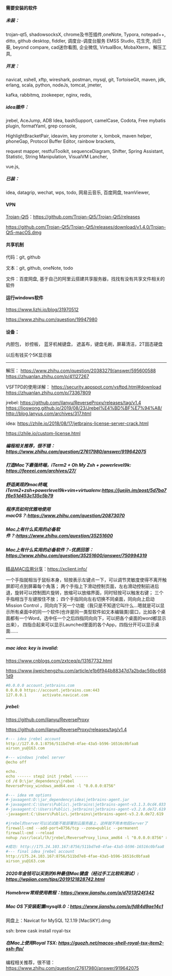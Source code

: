 #### 需要安装的软件

##### 未装：

trojan-qt5, shadowsocksX, chrome及书签插件,oneNote, Typora, notepad++, ditto, github desktop, fiddler, 调度台-调度台服务 EMSS Studio,  花生壳, 向日葵, beyond compare, cad迷你看图, 企业微信, VirtualBox, MobaXterm，解压工具, 

##### 开发：

navicat, xshell, xftp, wireshark, postman, mysql, git, TortoiseGit, maven, jdk, erlang, scala, python, nodeJs, tomcat, jmeter, 

kafka, rabbitmq, zookeeper, nginx, redis,



##### idea插件：

jrebel, AceJump, ADB Idea, bashSupport, camelCase, Codota, Free mybatis plugin, formatYaml, grep console,

HighlightBracketPair, ideavim, key promoter x, lombok, maven helper, phoneGap, Protocol Buffer Editor, rainbow brackets,

request mapper, restfulToolkit, sequenceDiagram, Shifter, Spring Assistant, Statistic, String Manipulation, VisualVM Lancher,

vue.js, 



##### 已装：

idea, datagrip, wechat, wps, todo, 网易云音乐, 百度网盘, teamViewer, 



#### VPN

[Trojan-Qt5](https://github.com/Trojan-Qt5/Trojan-Qt5)：https://github.com/Trojan-Qt5/Trojan-Qt5/releases

https://github.com/Trojan-Qt5/Trojan-Qt5/releases/download/v1.4.0/Trojan-Qt5-macOS.dmg



#### 共享机制

代码：git, github

文本：git, github, oneNote, todo

文件：百度网盘, 基于自己的阿里云搭建共享服务器，找找有没有共享文件相关的软件



#### 运行windows软件

https://www.lizhi.io/blog/31970512

https://www.zhihu.com/question/19947980



#### 设备：

内胆包， 妙控板， 蓝牙机械键盘， 遮盖布，键盘毛刷，屏幕清洁，2T固态硬盘

以后有钱买个5K显示器



-----------------------------------------------------------------------------------------------------------

解压：
https://www.zhihu.com/question/20383279/answer/595600588
https://zhuanlan.zhihu.com/p/41127267



VSFTPD的使用详解：
https://security.appspot.com/vsftpd.html#download
https://zhuanlan.zhihu.com/p/73367809

jrebel:
https://github.com/ilanyu/ReverseProxy/releases/tag/v1.4
https://lioswong.github.io/2019/08/23/Jrebel%E4%BD%BF%E7%94%A8/
http://blog.lanyus.com/archives/317.html

idea:
https://zhile.io/2018/08/17/jetbrains-license-server-crack.html

https://zhile.io/custom-license.html



##### 编程相关推荐，很不错：https://www.zhihu.com/question/27617980/answer/919642075

##### 打造Mac下最强终端，iTerm2 + Oh My Zsh + powerlevel9k: https://feeeei.com/archives/27/

##### 舒适美观的mac终端, iTerm2+zsh+powerlevel9k+vim+virtualenv:https://juejin.im/post/5d7ba7f6e51d453c135c5b79

##### 程序员如何优雅地使用 macOS？:https://www.zhihu.com/question/20873070

##### Mac上有什么实用的必备软件？:https://www.zhihu.com/question/35251600

##### Mac上有什么实用的必备软件？-优质回答：https://www.zhihu.com/question/35251600/answer/750994319

[精品MAC应用分享](https://xclient.info/)：https://xclient.info/



一个手指就相当于鼠标本身，轻按表示左键点一下，可以调节灵敏度使得不离开触屏即可点到屏幕每个角落；
两个手指上下滑动控制页面，左右滑动控制前进后退，旋转可以控制图片旋转，放缩可以放缩界面，同时轻按可以触发右键；
三个手指相当于左键按住不放；
四个手指同向左右切换不同桌面，同向向上启动Mission Control ，同向向下另一个功能（我只是不知道它叫什么...嗯就是可以显示所有桌面中的同一个软件(也许是同一类型软件如文本编辑类)窗口，比如各个桌面都有一个Word，选中任一个之后四指同向向下，可以把各个桌面的word都显示出来），
四指合起来可以显示Launched里面的各个App，四指分开可以显示桌面......

-----------------------------------------------------------------------------------------------------------

##### mac idea: key is invalid:

https://www.cnblogs.com/zxtceq/p/13167732.html

https://www.jiweichengzhu.com/article/e1b6f944b88347d7a2bdac56bc6681d9

```yaml
#0.0.0.0 account.jetbrains.com
0.0.0.0 https://account.jetbrains.com:443
127.0.0.1       activate.navicat.com
```

##### jrebel:

https://github.com/ilanyu/ReverseProxy

https://github.com/ilanyu/ReverseProxy/releases/tag/v1.4

```yaml
#--- idea jrebel account
http://127.0.0.1:8756/511bd7e8-4fae-43a5-b596-16516c0bfaa8
airson_yu@163.com

#--- windows jrebel server
@echo off

echo.
echo ------ step2 init jrebel ------
cd /d D:\jar_dependency\jrebel
ReverseProxy_windows_amd64.exe -l "0.0.0.0:8756"

#--- idea vm options
#-javaagent:D:\jar_dependency\idea\jetbrains-agent.jar
#-javaagent:C:\Users\Public\.jetbrains\jetbrains-agent-v3.1.3.0cd4.033
#-javaagent:C:\Users\Public\.jetbrains\jetbrains-agent-v3.2.0.de72.619
-javaagent:C:\Users\Public\.jetbrains\jetbrains-agent-v3.2.0.de72.619

#jrebel的server可以试试能不能部署到云服务器上，这样就不用本地启Server了
firewall-cmd --add-port=8756/tcp --zone=public --permanent
firewall-cmd --reload
nohup /usr/local/lh/jrebel/ReverseProxy_linux_amd64 -l "0.0.0.0:8756" > /home/nohup_jrebel.log 2>&1 &

#成功: http://175.24.103.167:8756/511bd7e8-4fae-43a5-b596-16516c0bfaa8
#--- final idea jrebel account
http://175.24.103.167:8756/511bd7e8-4fae-43a5-b596-16516c0bfaa8
airson_yu@163.com
```



##### 2020年金钱可以买到的6种最佳Mac键盘（经过手工比较和测试）: https://wpjian.com/tips/2019121828742.html

##### Homebrew常规使用教程：https://www.jianshu.com/p/d7013f24f342

##### Mac OS下安装配置mysql8.0：https://www.jianshu.com/p/fd84d9ae14c1

网盘上：Navicat for MySQL 12.1.19 [MacSKY].dmg

ssh: brew cask install royal-tsx

##### 在Mac上使用Royal TSX: https://guozh.net/macos-shell-royal-tsx-item2-ssh-ftp/

编程相关推荐，很不错：https://www.zhihu.com/question/27617980/answer/919642075